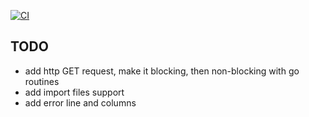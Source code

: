 [![CI](https://github.com/drdreo/donkey-script/actions/workflows/go.yml/badge.svg)](https://github.com/drdreo/donkey-script/actions/workflows/go.yml)


## TODO

- add http GET request, make it blocking, then non-blocking with go routines
- add import files support
- add error line and columns